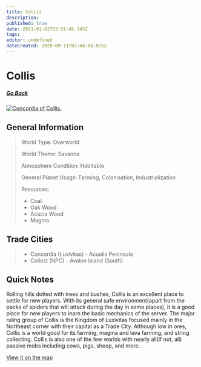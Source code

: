 ```yaml
---
title: Collis
description: 
published: true
date: 2021-01-02T03:51:45.745Z
tags: 
editor: undefined
dateCreated: 2020-09-11T02:04:08.025Z
---
```


# Collis

##### [Go Back](/wiki/space#planets)

<a href="https://imgur.com/MAllm95"><img src="https://i.imgur.com/MAllm95.jpg" title="Concordia of Collis." /></a>

## General Information

> World Type: Overworld
>
> World Theme: Savanna
>
> Atmosphere Condition: Habitable
>
> General Planet Usage: Farming, Colonisation, Industrialization
>
> Resources:
> - Coal
> - Oak Wood
> - Acacia Wood
> - Magma

## Trade Cities
> - Concordia (Luxivitas) - Acualis Peninsula
> - Collost (NPC) - Avalon Island (South)

## Quick Notes

Rolling hills dotted with trees and bushes, Collis is an excellent place to settle for new players. With its general safe environment(apart from the packs of spiders that will attack during the day in some places), it is a good place for new players to learn the basic mechanics of the server. The major ruling group of Collis is the Kingdom of Luxivitas focused mainly in the Northeast corner with their capital as a Trade City. Although low in ores, Collis is a world good for its farming, magma and lava farming, and string collecting. Collis is also one of the few worlds with nearly all(if not, all) passive mobs including cows, pigs, sheep, and more.

[View it on the map](https://dynmap.starlegacy.net/?worldname=Collis)
